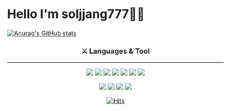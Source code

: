  # Hello I'm soljjang777🤘🏼
  
  [![Anurag's GitHub stats](https://github-readme-stats.vercel.app/api?username=soljjang777&bg_color=#DDDDDD)](https://github.com/anuraghazra/github-readme-stats) <p></p>
  <h3 align=center>⚔ Languages & Tool</h3> <hr>
  <div align=center>
  <img src="https://img.shields.io/badge/Go-00ADD8?style=flat-square&logo=Go&logoColor=F5F5F5"/>                                                                               
  <img src="https://img.shields.io/badge/Java-007396?style=flat-square&logo=Java&logoColor=F5F5F5"/>
  <img src="https://img.shields.io/badge/JavaScript-3776AB?style=flat-square&logo=JavaScript&logoColor=F5F5F5"/>
  <img src="https://img.shields.io/badge/Python-F7DF1E?style=flat-square&logo=Python&logoColor=F5F5F5"/>
  <img src="https://img.shields.io/badge/HTML5-E34F26?style=flat-square&logo=HTML5&logoColor=F5F5F5"/>
  <img src="https://img.shields.io/badge/CSS3-1572B6?style=flat-square&logo=CSS3&logoColor=F5F5F5"/>
  <img src="https://img.shields.io/badge/MySQL-4479A1?style=flat-square&logo=MySQL&logoColor=F5F5F5"/>
   </div> <p></p>
   <div align=center>
  <img src="https://img.shields.io/badge/Visual Studio Code-007ACC?style=flat-square&logo=Visual Studio Code&logoColor=F5F5F5"/>
  <img src="https://img.shields.io/badge/Eclipse IDE-2C2255?style=flat-square&logo=Eclipse IDE&logoColor=F5F5F5"/>
  <img src="https://img.shields.io/badge/Apache Tomcat-F8DC75?style=flat-square&logo=Apache Tomcat&logoColor=F5F5F5"/>
  <img src="https://img.shields.io/badge/Jupyter-F37626?style=flat-square&logo=Jupyter&logoColor=F5F5F5"/>
   </div> <p></p>
   
 <div align=center>
  
  [![Hits](https://hits.seeyoufarm.com/api/count/incr/badge.svg?url=https%3A%2F%2Fgithub.com%2Fsoljjang777&count_bg=%2379C83D&title_bg=%23555555&icon=&icon_color=%23E7E7E7&title=hits&edge_flat=false)](https://hits.seeyoufarm.com)
    </div> <p></p>
